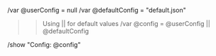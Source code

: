 /var @userConfig = null
/var @defaultConfig = "default.json"

>> Using || for default values
/var @config = @userConfig || @defaultConfig

/show "Config: @config"
